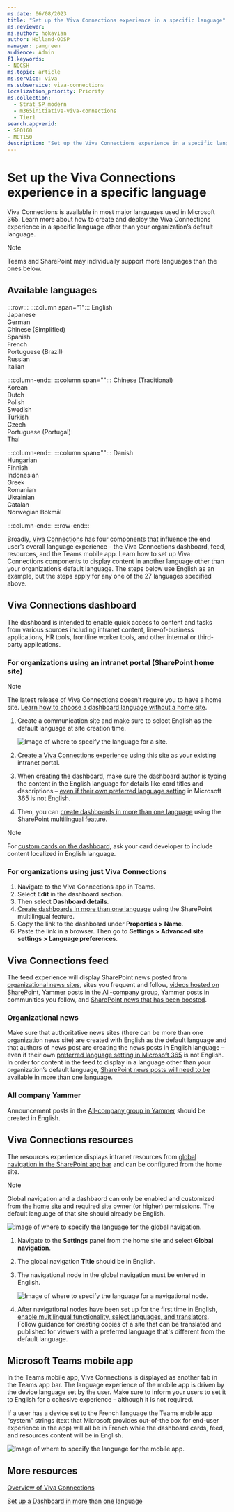 ```yaml
---
ms.date: 06/08/2023
title: "Set up the Viva Connections experience in a specific language"
ms.reviewer: 
ms.author: hokavian
author: Holland-ODSP
manager: pamgreen
audience: Admin
f1.keywords:
- NOCSH
ms.topic: article
ms.service: viva
ms.subservice: viva-connections
localization_priority: Priority
ms.collection:
  - Strat_SP_modern
  - m365initiative-viva-connections
  - Tier1
search.appverid:
- SPO160
- MET150
description: "Set up the Viva Connections experience in a specific language"
---
```


# Set up the Viva Connections experience in a specific language

Viva Connections is available in most major languages used in Microsoft 365. Learn more about how to create and deploy the Viva Connections experience in a specific language other than your organization’s default language.

> [!NOTE]
> Teams and SharePoint may individually support more languages than the ones below.

## Available languages

:::row:::
   :::column span="1":::
      English <br>
      Japanese <br>
      German <br>
      Chinese (Simplified) <br>
      Spanish <br>
      French <br>
      Portuguese (Brazil) <br>
      Russian <br>
      Italian <br>
      
   :::column-end:::
   :::column span="":::
      Chinese (Traditional) <br>
      Korean <br>
      Dutch <br>
      Polish <br>
      Swedish <br>
      Turkish <br>
      Czech <br>
      Portuguese (Portugal) <br>
      Thai <br>

   :::column-end:::
   :::column span="":::
      Danish <br>
      Hungarian <br>
      Finnish <br>
      Indonesian <br>
      Greek <br>
      Romanian <br>
      Ukrainian <br>
      Catalan <br>
      Norwegian Bokmål <br>

   :::column-end:::
:::row-end:::

Broadly, [Viva Connections](viva-connections-overview.md) has four components that influence the end user’s overall language experience - the Viva Connections dashboard, feed, resources, and the Teams mobile app. Learn how to set up Viva Connections components to display content in another language other than your organization’s default language. The steps below use English as an example, but the steps apply for any one of the 27 languages specified above.

## Viva Connections dashboard

The dashboard is intended to enable quick access to content and tasks from various sources including intranet content, line-of-business applications, HR tools, frontline worker tools, and other internal or third-party applications.

### For organizations using an intranet portal (SharePoint home site)

> [!NOTE]
> The latest release of Viva Connections doesn't require you to have a home site. [Learn how to choose a dashboard language without a home site](#for-organizations-using-just-viva-connections).

1. Create a communication site and make sure to select English as the default language at site creation time.

   ![Image of where to specify the language for a site.](../media/connections/vc-language-select.png)

2. [Create a Viva Connections experience](set-up-admin-center.md#build-from-an-existing-intranet-portal) using this site as your existing intranet portal.

3. When creating the dashboard, make sure the dashboard author is typing the content in the English language for details like card titles and descriptions – [even if their own preferred language setting](https://support.microsoft.com/office/change-your-personal-language-and-region-settings-caa1fccc-bcdb-42f3-9e5b-45957647ffd7) in Microsoft 365 is not English.

4. Then, you can [create dashboards in more than one language](create-multilingual-dashboard.md) using the SharePoint multilingual feature.

> [!NOTE]
> For [custom cards on the dashboard](/sharepoint/dev/spfx/web-parts/guidance/localize-web-parts), ask your card developer to include content localized in English language.

### For organizations using just Viva Connections

1. Navigate to the Viva Connections app in Teams.
1. Select **Edit** in the dashboard section.
1. Then select **Dashboard details**.
1. [Create dashboards in more than one language](create-multilingual-dashboard.md) using the SharePoint multilingual feature.
1. Copy the link to the dashboard under **Properties > Name**.
1. Paste the link in a browser. Then go to **Settings > Advanced site settings > Language preferences**.

## Viva Connections feed

The feed experience will display SharePoint news posted from [organizational news sites](/sharepoint/organization-news-site), sites you frequent and follow, [videos hosted on SharePoint](video-news-links.md), Yammer posts in the [All-company group](/yammer/manage-yammer-groups/yammer-all-company-yammer-community), Yammer posts in communities you follow, and [SharePoint news that has been boosted](https://support.microsoft.com/office/boost-news-from-organization-news-sites-46ad8dc5-8f3b-4d81-853d-8bbbdd0f9c83).

### Organizational news

Make sure that authoritative news sites (there can be more than one organization news site) are created with English as the default language and that authors of news post are creating the news posts in English language – even if their own [preferred language setting in Microsoft 365](https://support.microsoft.com/office/change-your-personal-language-and-region-settings-caa1fccc-bcdb-42f3-9e5b-45957647ffd7) is not English. In order for content in the feed to display in a language other than your organization’s default language, [SharePoint news posts will need to be available in more than one language](https://support.microsoft.com/office/create-multilingual-communication-sites-pages-and-news-2bb7d610-5453-41c6-a0e8-6f40b3ed750c).

### All company Yammer

Announcement posts in the [All-company group in Yammer](/yammer/manage-yammer-groups/yammer-all-company-yammer-community) should be created in English.

## Viva Connections resources

The resources experience displays intranet resources from [global navigation in the SharePoint app bar](sharepoint-app-bar.md) and can be configured from the home site.

> [!NOTE]
> Global navigation and a dashbaord can only be enabled and customized from the [home site](home-site-plan.md) and required site owner (or higher) permissions. The default language of that site should already be English.

![Image of where to specify the language for the global navigation.](../media/connections/vc-language-global-nav.png)

1. Navigate to the **Settings** panel from the home site and select **Global navigation**.
2. The global navigation **Title** should be in English.
3. The navigational node in the global navigation must be entered in English.

   ![Image of where to specify the language for a navigational node.](../media/connections/vc-language-nav.png)

4. After navigational nodes have been set up for the first time in English, [enable multilingual functionality, select languages, and translators](https://support.microsoft.com/office/create-multilingual-communication-sites-pages-and-news-2bb7d610-5453-41c6-a0e8-6f40b3ed750c#bkmk_enable). Follow guidance for creating copies of a site that can be translated and published for viewers with a preferred language that's different from the default language.

## Microsoft Teams mobile app

In the Teams mobile app, Viva Connections is displayed as another tab in the Teams app bar. The language experience of the mobile app is driven by the device language set by the user. Make sure to inform your users to set it to English for a cohesive experience – although it is not required.

If a user has a device set to the French language the Teams mobile app “system” strings (text that Microsoft provides out-of-the box for end-user experience in the app) will all be in French while the dashboard cards, feed, and resources content will be in English.

![Image of where to specify the language for the mobile app.](../media/connections/vc-language-mobile-app.png)

## More resources

[Overview of Viva Connections](viva-connections-overview.md)

[Set up a Dashboard in more than one language](create-multilingual-dashboard.md)
